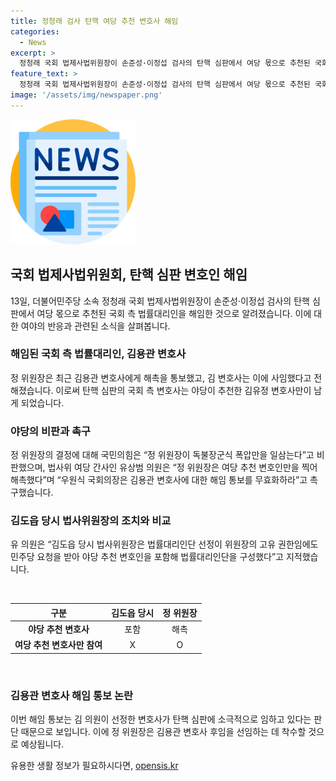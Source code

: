 ```yaml
---
title: 정청래 검사 탄핵 여당 추천 변호사 해임
categories:
  - News
excerpt: >
  정청래 국회 법제사법위원장이 손준성·이정섭 검사의 탄핵 심판에서 여당 몫으로 추천된 국회 측 법률대리인을 해임했다. 이로써 탄핵 심판의 국회 측 변호사는 야당이 추천한 김유정 변호사만 남게 됐으며, 국민의힘은 이에 대해 비판을 제기했다. 정 위원장은 김용관 변호사를 해임한 것으로 알려졌고, 국민의힘과 민주당은 이를 두고 견해를 갈렸다.
feature_text: >
  정청래 국회 법제사법위원장이 손준성·이정섭 검사의 탄핵 심판에서 여당 몫으로 추천된 국회 측 법률대리인을 해임했다. 이로써 탄핵 심판의 국회 측 변호사는 야당이 추천한 김유정 변호사만 남게 됐으며, 국민의힘은 이에 대해 비판을 제기했다. 정 위원장은 김용관 변호사를 해임한 것으로 알려졌고, 국민의힘과 민주당은 이를 두고 견해를 갈렸다.
image: '/assets/img/newspaper.png'
---
```


<p><img src="/assets/img/newspaper.png" alt="kimp 속보" /></p>

<h2 data-ke-size="size26">국회 법제사법위원회, 탄핵 심판 변호인 해임</h2>

<p data-ke-size="size16">13일, 더불어민주당 소속 정청래 국회 법제사법위원장이 손준성·이정섭 검사의 탄핵 심판에서 여당 몫으로 추천된 국회 측 법률대리인을 해임한 것으로 알려졌습니다. 이에 대한 여야의 반응과 관련된 소식을 살펴봅니다.</p>

<h3><b>해임된 국회 측 법률대리인, 김용관 변호사</b></h3>

<p data-ke-size="size16">정 위원장은 최근 김용관 변호사에게 해촉을 통보했고, 김 변호사는 이에 사임했다고 전해졌습니다. 이로써 탄핵 심판의 국회 측 변호사는 야당이 추천한 김유정 변호사만이 남게 되었습니다.</p>

<h3><b>야당의 비판과 촉구</b></h3>

<p data-ke-size="size16">정 위원장의 결정에 대해 국민의힘은 “정 위원장이 독불장군식 폭압만을 일삼는다”고 비판했으며, 법사위 여당 간사인 유상범 의원은 “정 위원장은 여당 추천 변호인만을 찍어 해촉했다”며 “우원식 국회의장은 김용관 변호사에 대한 해임 통보를 무효화하라”고 촉구했습니다.</p>

<h3><b>김도읍 당시 법사위원장의 조치와 비교</b></h3>

<p data-ke-size="size16">유 의원은 “김도읍 당시 법사위원장은 법률대리인단 선정이 위원장의 고유 권한임에도 민주당 요청을 받아 야당 추천 변호인을 포함해 법률대리인단을 구성했다”고 지적했습니다.</p>

<p data-ke-size="size16">&nbsp;</p>

<table>
<thead>
<tr>
<th style="text-align: center;">구분</th>
<th style="text-align: center;">김도읍 당시</th>
<th style="text-align: center;">정 위원장</th>
</tr>
</thead>
<tbody>
<tr>
<td style="text-align: center;"><b>야당 추천 변호사</b></td>
<td style="text-align: center;">포함</td>
<td style="text-align: center;">해촉</td>
</tr>
<tr>
<td style="text-align: center;"><b>여당 추천 변호사만 참여</b></td>
<td style="text-align: center;">X</td>
<td style="text-align: center;">O</td>
</tr>
</tbody>
</table>

<p data-ke-size="size16">&nbsp;</p>

<h3><b>김용관 변호사 해임 통보 논란</b></h3>

<p data-ke-size="size16">이번 해임 통보는 김 의원이 선정한 변호사가 탄핵 심판에 소극적으로 임하고 있다는 판단 때문으로 보입니다. 이에 정 위원장은 김용관 변호사 후임을 선임하는 데 착수할 것으로 예상됩니다.</p>
유용한 생활 정보가 필요하시다면, <a href="https://opensis.kr" rel="dofollow">opensis.kr</a>


